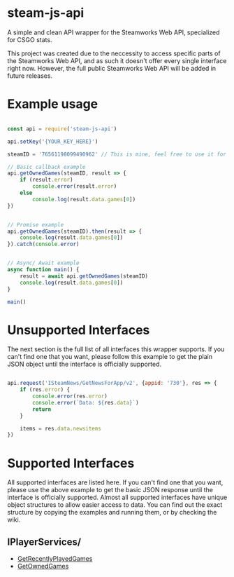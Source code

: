# steam-js-api
A simple and clean API wrapper for the Steamworks Web API, specialized for CSGO stats.

This project was created due to the neccessity to access specific parts of the Steamworks Web API, and as such it doesn't offer every single interface right now. However, the full public Steamworks Web API will be added in future releases.

# Example usage

```javascript

const api = require('steam-js-api')

api.setKey('{YOUR_KEY_HERE}')

steamID = '76561198099490962' // This is mine, feel free to use it for testing :)

// Basic callback example
api.getOwnedGames(steamID, result => {
    if (result.error)
        console.error(result.error)
    else
        console.log(result.data.games[0])
})


// Promise example
api.getOwnedGames(steamID).then(result => {
    console.log(result.data.games[0])
}).catch(console.error)


// Async/ Await example
async function main() {
    result = await api.getOwnedGames(steamID)
    console.log(result.data.games[0])
}

main()

```

# Unsupported Interfaces

The next section is the full list of all interfaces this wrapper supports. If you can't find one that you want, please follow this example to get the plain JSON object until the interface is officially supported.

```javascript

api.request('ISteamNews/GetNewsForApp/v2', {appid: '730'}, res => {
    if (res.error) {
        console.error(res.error)
        console.error(`Data: ${res.data}`)
        return
    }

    items = res.data.newsitems
})

```

# Supported Interfaces

All supported interfaces are listed here. If you can't find one that you want, please use the above example to get the basic JSON response until the interface is officially supported. Almost all supported interfaces have unique object structures to allow easier access to data. You can find out the exact structure by copying the examples and running them, or by checking the wiki.

## IPlayerServices/
* [GetRecentlyPlayedGames](https://github.com/almic/steam-js-api/wiki/IPlayerServices#GetRecentlyPlayedGames)
* [GetOwnedGames](https://github.com/almic/steam-js-api/wiki/IPlayerServices#GetOwnedGames)

